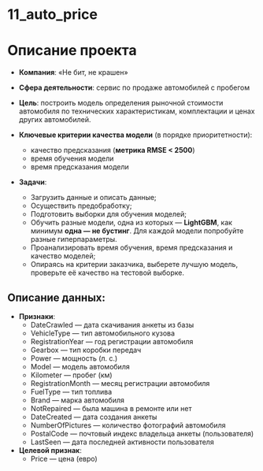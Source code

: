 # 11_auto_price
# Описание проекта
* **Компания**: «Не бит, не крашен»
* **Сфера деятельности**: сервис по продаже автомобилей с пробегом

* **Цель**: построить модель определения рыночной стоимости автомобиля по технических характеристикам, комплектации и ценах других автомобилей.

* **Ключевые критерии качества модели** (в порядке приоритетности):
    - качество предсказания (**метрика RMSE < 2500**)
    - время обучения модели
    - время предсказания модели

* **Задачи**:
    - Загрузить данные и описать данные;
    - Осуществить предобработку;
    - Подготовить выборки для обучения моделей;
    - Обучить разные модели, одна из которых — **LightGBM**, как минимум **одна — не бустинг**. Для каждой модели попробуйте разные гиперпараметры.
    - Проанализировать время обучения, время предсказания и качество моделей;
    - Опираясь на критерии заказчика, выберете лучшую модель, проверьте её качество на тестовой выборке.

## Описание данных:
* **Признаки**:
    - DateCrawled — дата скачивания анкеты из базы
    - VehicleType — тип автомобильного кузова
    - RegistrationYear — год регистрации автомобиля
    - Gearbox — тип коробки передач
    - Power — мощность (л. с.)
    - Model — модель автомобиля
    - Kilometer — пробег (км)
    - RegistrationMonth — месяц регистрации автомобиля
    - FuelType — тип топлива
    - Brand — марка автомобиля
    - NotRepaired — была машина в ремонте или нет
    - DateCreated — дата создания анкеты
    - NumberOfPictures — количество фотографий автомобиля
    - PostalCode — почтовый индекс владельца анкеты (пользователя)
    - LastSeen — дата последней активности пользователя
* **Целевой признак**:
    - Price — цена (евро)
